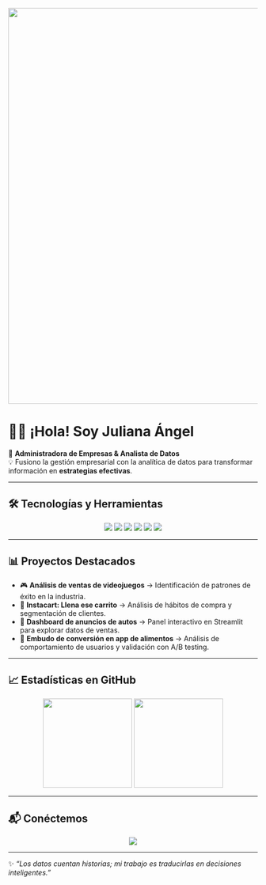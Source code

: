 <!-- Encabezado con imagen o banner -->
<p align="center">
  <img src="https://user-images.githubusercontent.com/91516613/226089148-3d41f228-b7af-48a4-8d8c-08c8d9fb5e8d.gif" width="800"/>
</p>

# 👩‍💻 ¡Hola! Soy **Juliana Ángel**  

🚀 **Administradora de Empresas & Analista de Datos**  
💡 Fusiono la gestión empresarial con la analítica de datos para transformar información en **estrategias efectivas**.  

---

## 🛠️ Tecnologías y Herramientas  

<p align="center">
  <img src="https://img.shields.io/badge/Python-3776AB?style=for-the-badge&logo=python&logoColor=white"/>
  <img src="https://img.shields.io/badge/SQL-336791?style=for-the-badge&logo=postgresql&logoColor=white"/>
  <img src="https://img.shields.io/badge/Tableau-E97627?style=for-the-badge&logo=tableau&logoColor=white"/>
  <img src="https://img.shields.io/badge/PowerBI-F2C811?style=for-the-badge&logo=powerbi&logoColor=black"/>
  <img src="https://img.shields.io/badge/Excel-217346?style=for-the-badge&logo=microsoft-excel&logoColor=white"/>
  <img src="https://img.shields.io/badge/Streamlit-FF4B4B?style=for-the-badge&logo=streamlit&logoColor=white"/>
</p>

---

## 📊 Proyectos Destacados  

- 🎮 **Análisis de ventas de videojuegos** → Identificación de patrones de éxito en la industria.  
- 🛒 **Instacart: Llena ese carrito** → Análisis de hábitos de compra y segmentación de clientes.  
- 🚗 **Dashboard de anuncios de autos** → Panel interactivo en Streamlit para explorar datos de ventas.  
- 📱 **Embudo de conversión en app de alimentos** → Análisis de comportamiento de usuarios y validación con A/B testing.  

---

## 📈 Estadísticas en GitHub  

<p align="center">
  <img src="https://github-readme-stats.vercel.app/api?username=JulianaAngelS&show_icons=true&theme=radical" height="180"/>
  <img src="https://github-readme-stats.vercel.app/api/top-langs/?username=JulianaAngelS&layout=compact&theme=radical" height="180"/>
</p>

---

## 📬 Conéctemos  

<p align="center">
  <a href="https://www.linkedin.com/in/juliana-angel-sossa/"><img src="https://img.shields.io/badge/LinkedIn-0A66C2?style=for-the-badge&logo=linkedin&logoColor=white"/></a>
  <a href="mailto:julianasossa422@gmail.com"https://img.shields.io/badge/Email-D14836?style=for-the-badge&logo=gmail&logoColor=white"/></a>
</p>

---

✨ *“Los datos cuentan historias; mi trabajo es traducirlas en decisiones inteligentes.”*  
